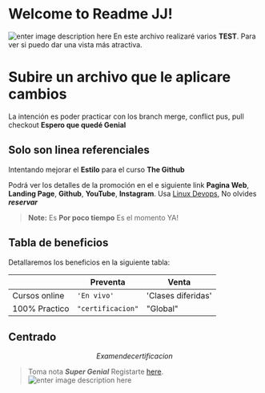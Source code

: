 
# Welcome to Readme JJ! 
![enter image description here](https://www.geekmonkeytech.com/images/logo.png)
En este archivo realizaré varios  **TEST**.  Para ver si puedo dar una vista más atractiva.


# Subire un archivo  que le aplicare  cambios

La intención es poder practicar con los branch merge, conflict pus, pull checkout **Espero que quedé Genial**

## Solo son linea referenciales 

Intentando mejorar el  **Estilo** para el curso **The Github** 

Podrá ver los detalles de la promoción en el e siguiente link **Pagina Web**, **Landing Page**, **Github**, **YouTube**, **Instagram**. Usa [Linux Devops](https://geekmonkeytech.com/), No olvides _**reservar**_

> **Note:** Es **Por poco tiempo** Es el momento YA!

## Tabla de beneficios

Detallaremos los beneficios en la siguiente tabla:

|                |Preventa                         |Venta                         |
|----------------|-------------------------------|-----------------------------|
|Cursos online|`'En vivo'`            |'Clases diferidas'            |
|100% Practico          |`"certificacion"`            |"Global"           

## Centrado

$$
Examen de certificacion
$$

> Toma nota _**Super Genial**_ Registarte [here](https://geekmonkeytech.com).
 ![enter image description here](https://www.geekmonkeytech.com/images/logo.png)

